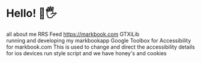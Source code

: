 # Hello! 🥰🖐

all about me
RRS Feed https://markbook.com
GTXiLib  
running and developing my markbookapp
Google Toolbox for Accessibility for markbook.com
This is used to change and direct the accessibility details for ios devices
run style script and we have honey's and cookies
